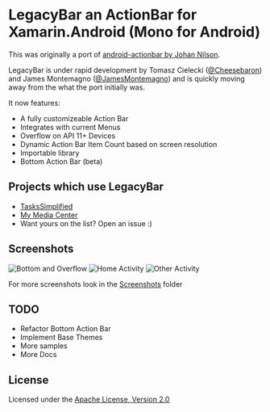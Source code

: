 LegacyBar an ActionBar for Xamarin.Android (Mono for Android)
===================

This was originally a port of [android-actionbar by Johan Nilson](https://github.com/johannilsson/android-actionbar). 

LegacyBar is under rapid development by Tomasz Cielecki ([@Cheesebaron](http://www.twitter.com/Cheesebaron)) and James Montemagno ([@JamesMontemagno](http://www.twitter.com/jamesmontemagno)) and is quickly moving away from the what the port initially was.

It now features:
* A fully customizeable Action Bar
* Integrates with current Menus
* Overflow on API 11+ Devices
* Dynamic Action Bar Item Count based on screen resolution
* Importable library
* Bottom Action Bar (beta)

## Projects which use LegacyBar
* [TasksSimplified](https://github.com/jamesmontemagno/TasksSimplified)
* [My Media Center](https://play.google.com/store/apps/details?id=com.ceton.companion)
* Want yours on the list? Open an issue :)

## Screenshots
![Bottom and Overflow](https://raw.github.com/Cheesebaron/LegacyBar/master/Screenshots/BottomAction_Overflow.png)
![Home Activity](https://raw.github.com/Cheesebaron/LegacyBar/master/Screenshots/Home.png)
![Other Activity](https://raw.github.com/Cheesebaron/LegacyBar/master/Screenshots/Other_Activity.png)

For more screenshots look in the [Screenshots](https://github.com/Cheesebaron/LegacyBar/tree/master/Screenshots) folder

## TODO
* Refactor Bottom Action Bar
* Implement Base Themes
* More samples
* More Docs

## License
Licensed under the [Apache License, Version 2.0](http://www.apache.org/licenses/LICENSE-2.0.html)
